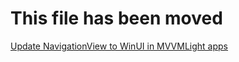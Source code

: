 # This file has been moved

[Update NavigationView to WinUI in MVVMLight apps](https://github.com/microsoft/WindowsTemplateStudio/blob/release/docs/UWP/projecttypes/fromnavigationviewtowinui/mvvmlight-vb.md)